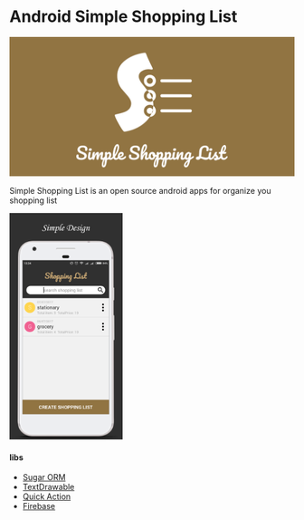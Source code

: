 # Android Simple Shopping List
<img src="banner.png" width="800" alt="simple-shopping-list"></a>

Simple Shopping List is an open source android apps for organize you shopping list

<img src="page.png" width="200" alt="simple-shopping-list"></a>

#### libs
* [Sugar ORM](http://satyan.github.io/sugar/)
* [TextDrawable](https://github.com/amulyakhare/TextDrawable)
* [Quick Action](https://github.com/piruin/quickaction)
* [Firebase](https://firebase.google.com/)

